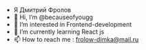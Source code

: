 - Я Дмитрий Фролов
- 👋 Hi, I’m @becauseofyougg
- 👀 I’m interested in Frontend-development
- 🌱 I’m currently learning React js
- 📫 How to reach me : frolow-dimka@mail.ru

<!---
becauseofyougg/becauseofyougg is a ✨ special ✨ repository because its `README.md` (this file) appears on your GitHub profile.
You can click the Preview link to take a look at your changes.
--->
